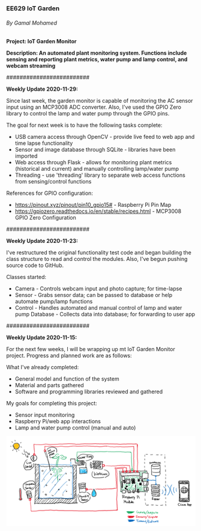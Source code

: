 ### EE629 IoT Garden
###### By Gamal Mohamed

**Project: IoT Garden Monitor**

**Description: An automated plant monitoring system. Functions include sensing and reporting plant metrics, water pump and lamp control, and webcam streaming**

#########################

**Weekly Update 2020-11-29:**

Since last week, the garden monitor is capable of monitoring the AC sensor input using an MCP3008 ADC converter. Also, I've used the GPIO Zero library to control the lamp and water pump through the GPIO pins.

The goal for next week is to have the following tasks complete:
- USB camera access through OpenCV - provide live feed to web app and time lapse functionality
- Sensor and image database through SQLite - libraries have been imported
- Web access through Flask - allows for monitoring plant metrics (historical and current) and manually controlling lamp/water pump
- Threading - use 'threading' library to separate web access functions from sensing/control functions

References for GPIO configuration:
- https://pinout.xyz/pinout/pin10_gpio15# - Raspberry Pi Pin Map
- https://gpiozero.readthedocs.io/en/stable/recipes.html - MCP3008 GPIO Zero Configuration

#########################

**Weekly Update 2020-11-23:**

I've restructured the original functionality test code and began building the class structure to read and control the modules. Also, I've begun pushing source code to GitHub.

Classes started:
- Camera - Controls webcam input and photo capture; for time-lapse
- Sensor - Grabs sensor data; can be passed to database or help automate pump/lamp functions
- Control - Handles automated and manual control of lamp and water pump
Database - Collects data into database; for forwarding to user app

#########################

**Weekly Update 2020-11-15:**

For the next few weeks, I will be wrapping up mt IoT Garden Monitor project. Progress and planned work are as follows:

What I've already completed:
- General model and function of the system
- Material and parts gathered
- Software and programming libraries reviewed and gathered

My goals for completing this project:
- Sensor input monitoring
- Raspberry Pi/web app interactions
- Lamp and water pump control (manual and auto)


![IoT Garden Monitor Diagram](/img/iot-plant-monitor-diagram.png)